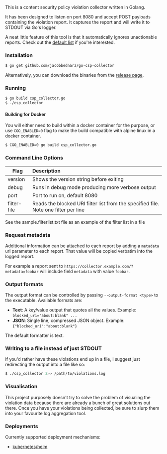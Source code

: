This is a content security policy violation collector written in Golang.

It has been designed to listen on port 8080 and accept POST payloads
containing the violation report. It captures the report and will write
it to STDOUT via Go's logger.

A neat little feature of this tool is that it automatically ignores
unactionable reports. Check out the [default list][1] if you're interested.

### Installation


```sh
$ go get github.com/jacobbednarz/go-csp-collector
```

Alternatively, you can download the binaries from the [release page][2].

### Running

```sh
$ go build csp_collector.go
$ ./csp_collector
```

#### Building for Docker

You will either need to build within a docker container for the purpose, or use  `CGO_ENABLED=0` flag
to make the build compatible with alpine linux in a docker container.

```sh
$ CGO_ENABLED=0 go build csp_collector.go
```

### Command Line Options

| Flag  | Description |
|-------|:------------|
|version|Shows the version string before exiting|
|debug  |Runs in debug mode producing more verbose output|
|port	|Port to run on, default 8080|
|filter-file|Reads the blocked URI filter list from the specified file. Note one filter per line|


See the sample.filterlist.txt file as an example of the filter list in a file

### Request metadata

Additional information can be attached to each report by adding a `metadata`
url parameter to each report. That value will be copied verbatim into the
logged report.

For example a report sent to `https://collector.example.com/?metadata=foobar`
will include field `metadata` with value `foobar`.

### Output formats

The output format can be controlled by passing `--output-format <type>`
to the executable. Available formats are:

- **Text**: A key/value output that quotes all the values. Example:
    `blocked_uri="about:blank" ...`
- **JSON**: Single line, compressed JSON object. Example:
    `{"blocked_uri":"about:blank"}`

The default formatter is text.

### Writing to a file instead of just STDOUT

If you'd rather have these violations end up in a file, I suggest just
redirecting the output into a file like so:

```sh
$ ./csp_collector 2>> /path/to/violations.log
```

### Visualisation

This project purposely doesn't try to solve the problem of visualing the
violation data because there are already a bunch of great solutions out
there. Once you have your violations being collected, be sure to slurp
them into your favourite log aggregation tool.

### Deployments

Currently supported deployment mechanisms:

- [kubernetes/helm][3]


[1]: https://github.com/jacobbednarz/go-csp-collector/blob/master/sample.filterlist.txt
[2]: https://github.com/jacobbednarz/go-csp-collector/releases
[3]: https://github.com/jacobbednarz/go-csp-collector/blob/master/deployment/kubernetes-helm/README.md
